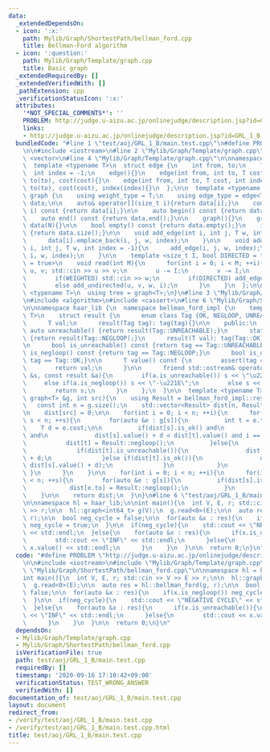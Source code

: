 ```yaml
---
data:
  _extendedDependsOn:
  - icon: ':x:'
    path: Mylib/Graph/ShortestPath/bellman_ford.cpp
    title: Bellman-Ford algorithm
  - icon: ':question:'
    path: Mylib/Graph/Template/graph.cpp
    title: Basic graph
  _extendedRequiredBy: []
  _extendedVerifiedWith: []
  _pathExtension: cpp
  _verificationStatusIcon: ':x:'
  attributes:
    '*NOT_SPECIAL_COMMENTS*': ''
    PROBLEM: http://judge.u-aizu.ac.jp/onlinejudge/description.jsp?id=GRL_1_B
    links:
    - http://judge.u-aizu.ac.jp/onlinejudge/description.jsp?id=GRL_1_B
  bundledCode: "#line 1 \"test/aoj/GRL_1_B/main.test.cpp\"\n#define PROBLEM \"http://judge.u-aizu.ac.jp/onlinejudge/description.jsp?id=GRL_1_B\"\
    \n\n#include <iostream>\n#line 2 \"Mylib/Graph/Template/graph.cpp\"\n#include\
    \ <vector>\n#line 4 \"Mylib/Graph/Template/graph.cpp\"\n\nnamespace haar_lib {\n\
    \  template <typename T>\n  struct edge {\n    int from, to;\n    T cost;\n  \
    \  int index = -1;\n    edge(){}\n    edge(int from, int to, T cost): from(from),\
    \ to(to), cost(cost){}\n    edge(int from, int to, T cost, int index): from(from),\
    \ to(to), cost(cost), index(index){}\n  };\n\n  template <typename T>\n  struct\
    \ graph {\n    using weight_type = T;\n    using edge_type = edge<T>;\n\n    std::vector<std::vector<edge<T>>>\
    \ data;\n\n    auto& operator[](size_t i){return data[i];}\n    const auto& operator[](size_t\
    \ i) const {return data[i];}\n\n    auto begin() const {return data.begin();}\n\
    \    auto end() const {return data.end();}\n\n    graph(){}\n    graph(int N):\
    \ data(N){}\n\n    bool empty() const {return data.empty();}\n    int size() const\
    \ {return data.size();}\n\n    void add_edge(int i, int j, T w, int index = -1){\n\
    \      data[i].emplace_back(i, j, w, index);\n    }\n\n    void add_undirected(int\
    \ i, int j, T w, int index = -1){\n      add_edge(i, j, w, index);\n      add_edge(j,\
    \ i, w, index);\n    }\n\n    template <size_t I, bool DIRECTED = true, bool WEIGHTED\
    \ = true>\n    void read(int M){\n      for(int i = 0; i < M; ++i){\n        int\
    \ u, v; std::cin >> u >> v;\n        u -= I;\n        v -= I;\n        T w = 1;\n\
    \        if(WEIGHTED) std::cin >> w;\n        if(DIRECTED) add_edge(u, v, w, i);\n\
    \        else add_undirected(u, v, w, i);\n      }\n    }\n  };\n\n  template\
    \ <typename T>\n  using tree = graph<T>;\n}\n#line 3 \"Mylib/Graph/ShortestPath/bellman_ford.cpp\"\
    \n#include <algorithm>\n#include <cassert>\n#line 6 \"Mylib/Graph/ShortestPath/bellman_ford.cpp\"\
    \n\nnamespace haar_lib {\n  namespace bellman_ford_impl {\n    template <typename\
    \ T>\n    struct result {\n      enum class Tag {OK, NEGLOOP, UNREACHABLE} tag;\n\
    \      T val;\n      result(Tag tag): tag(tag){}\n\n    public:\n      static\
    \ auto unreachable() {return result(Tag::UNREACHABLE);}\n      static auto negloop()\
    \ {return result(Tag::NEGLOOP);}\n      result(T val): tag(Tag::OK), val(val){}\n\
    \n      bool is_unreachable() const {return tag == Tag::UNREACHABLE;}\n      bool\
    \ is_negloop() const {return tag == Tag::NEGLOOP;}\n      bool is_ok() const {return\
    \ tag == Tag::OK;}\n\n      T value() const {\n        assert(tag == Tag::OK);\n\
    \        return val;\n      }\n\n      friend std::ostream& operator<<(std::ostream\
    \ &s, const result &a){\n        if(a.is_unreachable()) s << \"\u221E\";\n   \
    \     else if(a.is_negloop()) s << \"-\u221E\";\n        else s << a.value();\n\
    \        return s;\n      }\n    };\n  }\n\n  template <typename T>\n  auto bellman_ford(const\
    \ graph<T> &g, int src){\n    using Result = bellman_ford_impl::result<T>;\n \
    \   const int n = g.size();\n    std::vector<Result> dist(n, Result::unreachable());\n\
    \n    dist[src] = 0;\n\n    for(int i = 0; i < n; ++i){\n      for(int s = 0;\
    \ s < n; ++s){\n        for(auto &e : g[s]){\n          int t = e.to;\n      \
    \    T d = e.cost;\n\n          if(dist[s].is_ok() and\n             dist[t].is_ok()\
    \ and\n             dist[s].value() + d < dist[t].value() and i == n - 1){\n \
    \           dist[t] = Result::negloop();\n          }else{\n            if(dist[s].is_ok()){\n\
    \              if(dist[t].is_unreachable()){\n                dist[t] = dist[s].value()\
    \ + d;\n              }else if(dist[t].is_ok()){\n                dist[t] = std::min(dist[t].value(),\
    \ dist[s].value() + d);\n              }\n            }\n          }\n       \
    \ }\n      }\n    }\n\n    for(int i = 0; i < n; ++i){\n      for(int s = 0; s\
    \ < n; ++s){\n        for(auto &e : g[s]){\n          if(dist[s].is_negloop()){\n\
    \            dist[e.to] = Result::negloop();\n          }\n        }\n      }\n\
    \    }\n\n    return dist;\n  }\n}\n#line 6 \"test/aoj/GRL_1_B/main.test.cpp\"\
    \n\nnamespace hl = haar_lib;\n\nint main(){\n  int V, E, r; std::cin >> V >> E\
    \ >> r;\n\n  hl::graph<int64_t> g(V);\n  g.read<0>(E);\n\n  auto res = hl::bellman_ford(g,\
    \ r);\n\n  bool neg_cycle = false;\n\n  for(auto &x : res){\n    if(x.is_negloop())\
    \ neg_cycle = true;\n  }\n\n  if(neg_cycle){\n    std::cout << \"NEGATIVE CYCLE\"\
    \ << std::endl;\n  }else{\n    for(auto &x : res){\n      if(x.is_unreachable()){\n\
    \        std::cout << \"INF\" << std::endl;\n      }else{\n        std::cout <<\
    \ x.value() << std::endl;\n      }\n    }\n  }\n\n  return 0;\n}\n"
  code: "#define PROBLEM \"http://judge.u-aizu.ac.jp/onlinejudge/description.jsp?id=GRL_1_B\"\
    \n\n#include <iostream>\n#include \"Mylib/Graph/Template/graph.cpp\"\n#include\
    \ \"Mylib/Graph/ShortestPath/bellman_ford.cpp\"\n\nnamespace hl = haar_lib;\n\n\
    int main(){\n  int V, E, r; std::cin >> V >> E >> r;\n\n  hl::graph<int64_t> g(V);\n\
    \  g.read<0>(E);\n\n  auto res = hl::bellman_ford(g, r);\n\n  bool neg_cycle =\
    \ false;\n\n  for(auto &x : res){\n    if(x.is_negloop()) neg_cycle = true;\n\
    \  }\n\n  if(neg_cycle){\n    std::cout << \"NEGATIVE CYCLE\" << std::endl;\n\
    \  }else{\n    for(auto &x : res){\n      if(x.is_unreachable()){\n        std::cout\
    \ << \"INF\" << std::endl;\n      }else{\n        std::cout << x.value() << std::endl;\n\
    \      }\n    }\n  }\n\n  return 0;\n}\n"
  dependsOn:
  - Mylib/Graph/Template/graph.cpp
  - Mylib/Graph/ShortestPath/bellman_ford.cpp
  isVerificationFile: true
  path: test/aoj/GRL_1_B/main.test.cpp
  requiredBy: []
  timestamp: '2020-09-16 17:10:42+09:00'
  verificationStatus: TEST_WRONG_ANSWER
  verifiedWith: []
documentation_of: test/aoj/GRL_1_B/main.test.cpp
layout: document
redirect_from:
- /verify/test/aoj/GRL_1_B/main.test.cpp
- /verify/test/aoj/GRL_1_B/main.test.cpp.html
title: test/aoj/GRL_1_B/main.test.cpp
---
```

